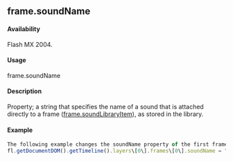 ## frame.soundName

#### Availability

Flash MX 2004.

#### Usage

frame.soundName

#### Description

Property; a string that specifies the name of a sound that is attached directly to a frame ([frame.soundLibraryItem](#_bookmark630)), as stored in the library.

#### Example

```javascript
The following example changes the soundName property of the first frame to "song1.mp3"; song1.mp3 must exist in the library:
fl.getDocumentDOM().getTimeline().layers\[0\].frames\[0\].soundName = "song1.mp3";

```
